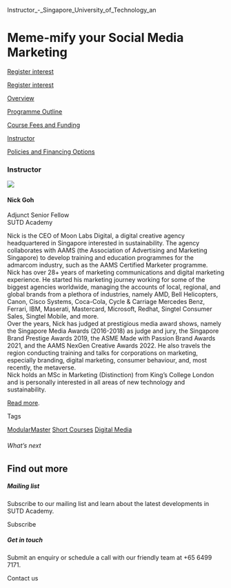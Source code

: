 Instructor_-_Singapore_University_of_Technology_an



Meme-mify your Social Media Marketing
=====================================

[Register interest](/admissions/academy/short-courses/short-courses-register-your-interest/?coursename=meme-mify-your-social-media-marketing)

[Register interest](/admissions/academy/short-courses/short-courses-register-your-interest/?coursename=meme-mify-your-social-media-marketing)

[Overview](/course/meme-mify-your-social-media-marketing/#tabs)

[Programme Outline](/course/meme-mify-your-social-media-marketing/programme-outline/#tabs)

[Course Fees and Funding](/course/meme-mify-your-social-media-marketing/course-fees-and-funding/#tabs)

[Instructor](/course/meme-mify-your-social-media-marketing/instructor/#tabs)

[Policies and Financing Options](/course/meme-mify-your-social-media-marketing/policies-and-financing-options/#tabs)

### Instructor

![](https://www.sutd.edu.sg/wp-content/uploads/2024/12/20240515_SA_NickGoh_PhotoConfi_6232346_9268297.png?w=120)

#### **Nick Goh**

Adjunct Senior Fellow  
SUTD Academy

Nick is the CEO of Moon Labs Digital, a digital creative agency headquartered in Singapore interested in sustainability. The agency collaborates with AAMS (the Association of Advertising and Marketing Singapore) to develop training and education programmes for the admarcom industry, such as the AAMS Certified Marketer programme.  
Nick has over 28+ years of marketing communications and digital marketing experience. He started his marketing journey working for some of the biggest agencies worldwide, managing the accounts of local, regional, and global brands from a plethora of industries, namely AMD, Bell Helicopters, Canon, Cisco Systems, Coca-Cola, Cycle & Carriage Mercedes Benz, Ferrari, IBM, Maserati, Mastercard, Microsoft, Redhat, Singtel Consumer Sales, Singtel Mobile, and more.  
Over the years, Nick has judged at prestigious media award shows, namely the Singapore Media Awards (2016-2018) as judge and jury, the Singapore Brand Prestige Awards 2019, the ASME Made with Passion Brand Awards 2021, and the AAMS NexGen Creative Awards 2022. He also travels the region conducting training and talks for corporations on marketing, especially branding, digital marketing, consumer behaviour, and, most recently, the metaverse.  
Nick holds an MSc in Marketing (Distinction) from King’s College London and is personally interested in all areas of new technology and sustainability.

[Read more](https://www.linkedin.com/in/thedigitalkaypoh/).

Tags

[ModularMaster](/admissions/academy/courses-and-modules/?academy-type-course=792)
[Short Courses](/admissions/academy/courses-and-modules/?academy-type-course=780)
[Digital Media](/admissions/academy/courses-and-modules/?discipline=1711)

###### What’s next

Find out more
-------------

##### Mailing list

Subscribe to our mailing list and learn about the latest developments in SUTD Academy.

Subscribe

##### Get in touch

Submit an enquiry or schedule a call with our friendly team at +65 6499 7171.

Contact us

